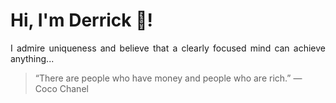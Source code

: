 # Hi, I'm Derrick 👋!
<p align="justify">I admire uniqueness and believe that a clearly focused mind can achieve anything...</p> 
<!-- #quote-start -->
<blockquote>&ldquo;There are people who have money and people who are rich.&rdquo; &mdash; <footer>Coco Chanel</footer></blockquote>
<!-- #quote-end -->
